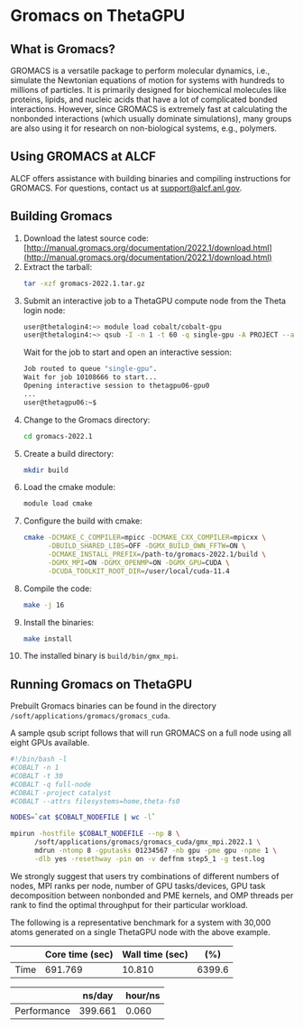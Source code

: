 # Gromacs on ThetaGPU

## What is Gromacs?
GROMACS is a versatile package to perform molecular dynamics, i.e., simulate the Newtonian equations of motion for systems with hundreds to millions of particles. It is primarily designed for biochemical molecules like proteins, lipids, and nucleic acids that have a lot of complicated bonded interactions. However, since GROMACS is extremely fast at calculating the nonbonded interactions (which usually dominate simulations), many groups are also using it for research on non-biological systems, e.g., polymers.

## Using GROMACS at ALCF
ALCF offers assistance with building binaries and compiling instructions for GROMACS. For questions, contact us at support@alcf.anl.gov.

## Building Gromacs

1. Download the latest source code: [http://manual.gromacs.org/documentation/2022.1/download.html](http://manual.gromacs.org/documentation/2022.1/download.html)
2. Extract the tarball:
   ```bash
   tar -xzf gromacs-2022.1.tar.gz
   ```
3. Submit an interactive job to a ThetaGPU compute node from the Theta login node:
   ```bash
   user@thetalogin4:~> module load cobalt/cobalt-gpu
   user@thetalogin4:~> qsub -I -n 1 -t 60 -q single-gpu -A PROJECT --attrs filesystems=home
   ```
   Wait for the job to start and open an interactive session:
   ```bash
   Job routed to queue "single-gpu".
   Wait for job 10108666 to start...
   Opening interactive session to thetagpu06-gpu0
   ...
   user@thetagpu06:~$
   ```
4. Change to the Gromacs directory:
   ```bash
   cd gromacs-2022.1
   ```
5. Create a build directory:
   ```bash
   mkdir build
   ```
6. Load the cmake module:
   ```bash
   module load cmake
   ```
7. Configure the build with cmake:
   ```bash
   cmake -DCMAKE_C_COMPILER=mpicc -DCMAKE_CXX_COMPILER=mpicxx \
         -DBUILD_SHARED_LIBS=OFF -DGMX_BUILD_OWN_FFTW=ON \
         -DCMAKE_INSTALL_PREFIX=/path-to/gromacs-2022.1/build \
         -DGMX_MPI=ON -DGMX_OPENMP=ON -DGMX_GPU=CUDA \
         -DCUDA_TOOLKIT_ROOT_DIR=/user/local/cuda-11.4
   ```
8. Compile the code:
   ```bash
   make -j 16
   ```
9. Install the binaries:
   ```bash
   make install
   ```
10. The installed binary is `build/bin/gmx_mpi`.

## Running Gromacs on ThetaGPU
Prebuilt Gromacs binaries can be found in the directory `/soft/applications/gromacs/gromacs_cuda`.

A sample qsub script follows that will run GROMACS on a full node using all eight GPUs available.

```bash
#!/bin/bash -l
#COBALT -n 1
#COBALT -t 30 
#COBALT -q full-node 
#COBALT -project catalyst 
#COBALT --attrs filesystems=home,theta-fs0

NODES=`cat $COBALT_NODEFILE | wc -l`

mpirun -hostfile $COBALT_NODEFILE --np 8 \
      /soft/applications/gromacs/gromacs_cuda/gmx_mpi.2022.1 \
      mdrun -ntomp 8 -gputasks 01234567 -nb gpu -pme gpu -npme 1 \
      -dlb yes -resethway -pin on -v deffnm step5_1 -g test.log
```

We strongly suggest that users try combinations of different numbers of nodes, MPI ranks per node, number of GPU tasks/devices, GPU task decomposition between nonbonded and PME kernels, and OMP threads per rank to find the optimal throughput for their particular workload.

The following is a representative benchmark for a system with 30,000 atoms generated on a single ThetaGPU node with the above example.

| | Core time (sec) | Wall time (sec) | (%) | 
| ----------- | ----------- | ----------- | -- |
| Time | 691.769 | 10.810 | 6399.6 |

| | ns/day | hour/ns |
| -- | -- | -- |
| Performance | 399.661 | 0.060  |